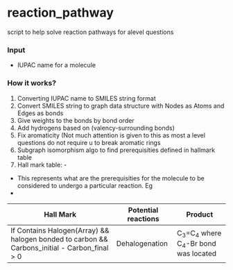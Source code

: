 # reaction_pathway
script to help solve reaction pathways for alevel questions


### Input
* IUPAC name for a molecule 



### How it works?
1. Converting IUPAC name to SMILES string format
2. Convert SMILES string to graph data structure with Nodes as Atoms and Edges as bonds
3. Give weights to the bonds by bond order 
4. Add hydrogens based on (valency-surrounding bonds)
5. Fix aromaticity (Not much attention is given to this as most a level questions do not require u to break aromatic rings
6. Subgraph isomorphism algo to find prerequisities defined in hallmark table
7. Hall mark table: -
* This represents what are the prerequisities for the molecule to be considered to undergo a particular reaction. Eg
* 
| Hall Mark  | Potential reactions | Product |
| ------------- | ------------- |  ------------- | 
| If Contains Halogen(Array) && halogen bonded to carbon && Carbons_initial - Carbon_final > 0  | Dehalogenation  | C<sub>3</sub>=C<sub>4</sub> where C<sub>4</sub>-Br bond was located |






